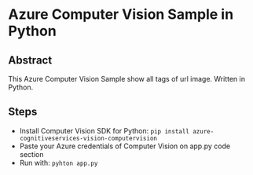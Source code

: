 # Azure Computer Vision Sample in Python

## Abstract
This Azure Computer Vision Sample show all tags of url image. Written in Python.

## Steps
* Install Computer Vision SDK for Python: `pip install azure-cognitiveservices-vision-computervision`
* Paste your Azure credentials of Computer Vision on app.py code section
* Run with: `pyhton app.py`
